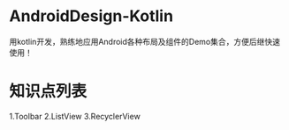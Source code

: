 # AndroidDesign-Kotlin
用kotlin开发，熟练地应用Android各种布局及组件的Demo集合，方便后继快速使用！


# 知识点列表
 1.Toolbar
 2.ListView
 3.RecyclerView

